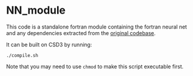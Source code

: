 # NN_module

This code is a standalone fortran module containing the fortran neural net and any dependencies extracted from the [original codebase](https://github.com/yaniyuval/Neural_nework_parameterization/tree/v.1.0.3).

It can be built on CSD3 by running:
```
./compile.sh
```
Note that you may need to use `chmod` to make this script executable first.

